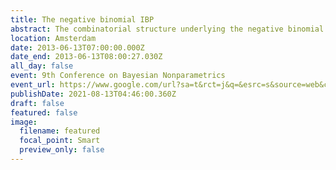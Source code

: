 ```yaml
---
title: The negative binomial IBP
abstract: The combinatorial structure underlying the negative binomial process
location: Amsterdam
date: 2013-06-13T07:00:00.000Z
date_end: 2013-06-13T08:00:27.030Z
all_day: false
event: 9th Conference on Bayesian Nonparametrics
event_url: https://www.google.com/url?sa=t&rct=j&q=&esrc=s&source=web&cd=&cad=rja&uact=8&ved=2ahUKEwjO2teqmK3yAhXHT30KHQXDAEQQFnoECBcQAQ&url=http%3A%2F%2Fwww.bnp9.win.tue.nl%2Fwp-content%2Fuploads%2F2013%2F05%2Fschedule21.pdf&usg=AOvVaw3Rq02i1SbbYPw0heqxWrWn
publishDate: 2021-08-13T04:46:00.360Z
draft: false
featured: false
image:
  filename: featured
  focal_point: Smart
  preview_only: false
---
```

